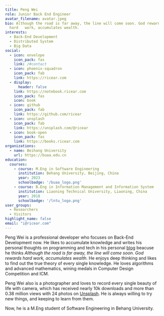 ```yaml
---
title: Peng Wei
role: Junior Back End Engineer
avatar_filename: avatar.jpeg
bio: Although the road is far away, the line will come soon. God rewards
  hard   work, accumulates wealth.
interests:
  - Back-End Development
  - Distributed System
  - Big Data
social:
  - icon: envelope
    icon_pack: fas
    link: /#contact
  - icon: phoenix-squadron
    icon_pack: fab
    link: https://ricear.com
  - display:
      header: false
    link: https://notebook.ricear.com
    icon_pack: fas
    icon: book
  - icon: github
    icon_pack: fab
    link: https://github.com/ricear
  - icon: unsplash
    icon_pack: fab
    link: https://unsplash.com/@ricear
  - icon: book-open
    icon_pack: fas
    link: https://books.ricear.com
organizations:
  - name: Beihang University
    url: https://buaa.edu.cn
education:
  courses:
    - course: M.Eng in Software Engineering
      institution: Behang University, Beijing, China
      year: 2023
      schoolbadge: '/buaa_logo.png'
    - course: B.Eng in Information Management and Information System
      institution: Liaoning Technical University, Liaoning, China
      year: 2018
      schoolbadge: '/lntu_logo.png'
user_groups:
  - Researchers
  - Visitors
highlight_name: false
email: "i@ricear.com"
---
```

Peng Wei is a professional developer who focuses on Back-End Development now. He likes to accumulate knowledge and writes his personal thoughts on programming and tech in his personal [blog](https://notebook.ricear.com) beacuse he thinks *Although the road is far away, the line will come soon. God rewards hard work, accumulates wealth.*  He enjoys deep thinking and likes to find out the true theory of every single knowledge. He loves algorithms and advanced mathematics, wining medals in Computer Design Competition and ICM.

Peng Wei also is a photographer and loves to record every single beauty of life with camera, which has received nearly 10k downloads and more than 0.38 million views with 24 photos on [Unsplash](https://unsplash.com/@Ricear). He is always willing to try new things, and keeping to learn from them.

Now, he is a M.Eng student of Software Engineering in Behang University.
